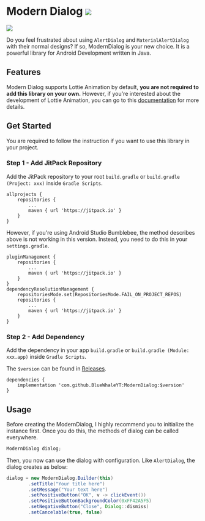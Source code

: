 # Modern Dialog [![](https://jitpack.io/v/BlueWhaleYT/ModernDialog.svg)](https://jitpack.io/#BlueWhaleYT/ModernDialog)

<img src="http://forthebadge.com/images/badges/built-for-android.svg" /><br>

Do you feel frustrated about using `AlertDialog` and `MaterialAlertDialog` with their normal designs? If so, ModernDialog is your new choice. It is a powerful library for Android Development written in Java.

## Features

Modern Dialog supports Lottie Animation by default, **you are not required to add this library on your own.** However, if you're interested about the development of Lottie Animation, you can go to this [documentation](https://github.com/airbnb/lottie-android) for more details.

## Get Started
You are required to follow the instruction if you want to use this library in your project.

### Step 1 - Add JitPack Repository
Add the JitPack repository to your root `build.gradle` or `build.gradle (Project: xxx)` inside `Gradle Scripts`.

```
allprojects {
    repositories {
        ...
        maven { url 'https://jitpack.io' }
    }
}
```
However, if you're using Android Studio Bumblebee, the method describes above is not working in this version. Instead, you need to do this in your `settings.gradle`.

```
pluginManagement {
    repositories {
        ...
        maven { url 'https://jitpack.io' }
    }
}
dependencyResolutionManagement {
    repositoriesMode.set(RepositoriesMode.FAIL_ON_PROJECT_REPOS)
    repositories {
        ...
        maven { url 'https://jitpack.io' }
    }
}
```

### Step 2 - Add Dependency

Add the dependency in your app `build.gradle` or `build.gradle (Module: xxx.app)` inside `Gradle Scripts`.

The `$version` can be found in [Releases](https://github.com/BlueWhaleYT/ModernDialog/releases).

```
dependencies {
    implementation 'com.github.BlueWhaleYT:ModernDialog:$version'
}
```

## Usage

Before creating the ModernDialog, I highly recommend you to initialize the instance first. Once you do this, the methods of dialog can be called everywhere.

```java
ModernDialog dialog;
```

Then, you now can use the dialog with configuration. Like `AlertDialog`, the dialog creates as below:

```java
dialog = new ModernDialog.Builder(this)
        .setTitle("Your title here")
        .setMessage("Your text here")
        .setPositiveButton("OK", v -> clickEvent())
        .setPositiveButtonBackgroundColor(0xFF42A5F5)
        .setNegativeButton("Close", Dialog::dismiss)
        .setCancelable(true, false)
```

